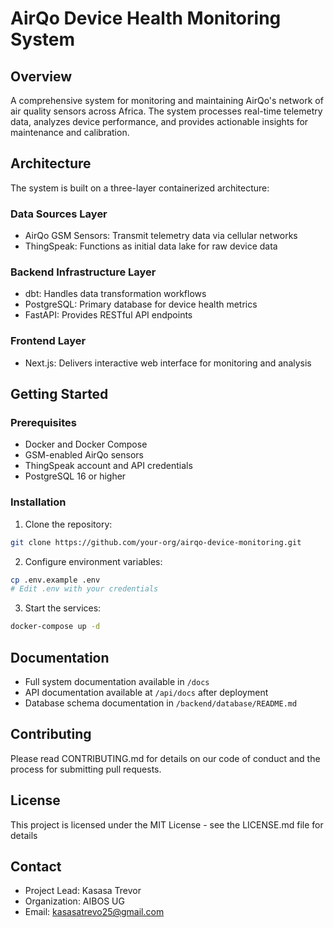 # AirQo Device Health Monitoring System

## Overview
A comprehensive system for monitoring and maintaining AirQo's network of air quality sensors across Africa. The system processes real-time telemetry data, analyzes device performance, and provides actionable insights for maintenance and calibration.

## Architecture
The system is built on a three-layer containerized architecture:

### Data Sources Layer
- AirQo GSM Sensors: Transmit telemetry data via cellular networks
- ThingSpeak: Functions as initial data lake for raw device data

### Backend Infrastructure Layer
- dbt: Handles data transformation workflows
- PostgreSQL: Primary database for device health metrics
- FastAPI: Provides RESTful API endpoints

### Frontend Layer
- Next.js: Delivers interactive web interface for monitoring and analysis

## Getting Started

### Prerequisites
- Docker and Docker Compose
- GSM-enabled AirQo sensors
- ThingSpeak account and API credentials
- PostgreSQL 16 or higher

### Installation
1. Clone the repository:
```bash
git clone https://github.com/your-org/airqo-device-monitoring.git
```

2. Configure environment variables:
```bash
cp .env.example .env
# Edit .env with your credentials
```

3. Start the services:
```bash
docker-compose up -d
```

## Documentation
- Full system documentation available in `/docs`
- API documentation available at `/api/docs` after deployment
- Database schema documentation in `/backend/database/README.md`

## Contributing
Please read CONTRIBUTING.md for details on our code of conduct and the process for submitting pull requests.

## License
This project is licensed under the MIT License - see the LICENSE.md file for details

## Contact
- Project Lead: Kasasa Trevor
- Organization: AIBOS UG
- Email: kasasatrevo25@gmail.com
